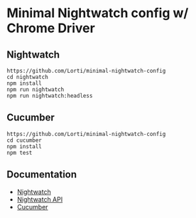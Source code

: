 # Minimal Nightwatch config w/ Chrome Driver

## Nightwatch

```
https://github.com/Lorti/minimal-nightwatch-config
cd nightwatch
npm install
npm run nightwatch
npm run nightwatch:headless
```

## Cucumber

```
https://github.com/Lorti/minimal-nightwatch-config
cd cucumber
npm install
npm test
```

## Documentation

* [Nightwatch](http://nightwatchjs.org/)
* [Nightwatch API](https://nightwatch-api.netlify.com/)
* [Cucumber](https://cucumber.io/)
